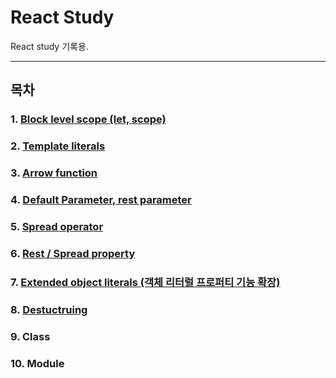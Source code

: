 # React Study

React study 기록용.

--------

## 목차

### 1. [Block level scope (let, scope)](https://github.com/fed-gren/React-Study/blob/master/ES6/Block%20level%20scope/BlockLevelScope.md)
### 2. [Template literals](https://github.com/fed-gren/React-Study/blob/master/ES6/Template%20literals/TemplateLiterals.md)
### 3. [Arrow function](https://github.com/fed-gren/React-Study/blob/master/ES6/Arrow%20function/ArrowFunction.md)
### 4. [Default Parameter, rest parameter](https://github.com/fed-gren/React-Study/blob/master/ES6/Default%20%26%20Rest%20parameter/Default%26RestParameter.md)
### 5. [Spread operator](https://github.com/fed-gren/React-Study/blob/master/ES6/Spread%20operator/SpreadOperator.md)
### 6. [Rest / Spread property](https://github.com/fed-gren/React-Study/blob/master/ES6/Rest%2Cspread%20property/RestSpreadProperty.md)
### 7. [Extended object literals (객체 리터럴 프로퍼티 기능 확장)](https://github.com/fed-gren/React-Study/blob/master/ES6/Enhanced%20object%20literals/EnhancedObjectLiterals.md)
### 8. [Destuctruing](https://github.com/fed-gren/React-Study/blob/master/ES6/Destructuring/Destructuring.md)
### 9. Class
### 10. Module